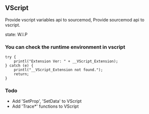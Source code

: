 ## VScript  
Provide vscript variables api to sourcemod, Provide sourcemod api to vscript.

state: W.I.P

### You can check the runtime environment in vscript
```squirrel
try {
    printl("Extension Ver: " + __VScript_Extension);
} catch (e) {
    printl("__VScript_Extension not found.");
    return;
}
```

### Todo
- Add 'SetProp', 'SetData' to VScript
- Add 'Trace*' functions to VScript